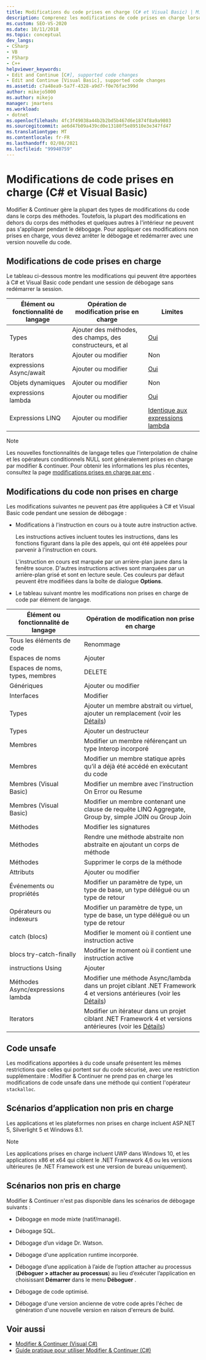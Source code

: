 ```yaml
---
title: Modifications du code prises en charge (C# et Visual Basic) | Microsoft Docs
description: Comprenez les modifications de code prises en charge lorsque vous utilisez la fonctionnalité Modifier & Continuer lors du débogage d’un projet C# ou Visual Basic dans Visual Studio.
ms.custom: SEO-VS-2020
ms.date: 10/11/2018
ms.topic: conceptual
dev_langs:
- CSharp
- VB
- FSharp
- C++
helpviewer_keywords:
- Edit and Continue [C#], supported code changes
- Edit and Continue [Visual Basic], supported code changes
ms.assetid: c7a48ea9-5a7f-4328-a9d7-f0e76fac399d
author: mikejo5000
ms.author: mikejo
manager: jmartens
ms.workload:
- dotnet
ms.openlocfilehash: 4fc3f49038a44b2b2bd5b467d6e1874f8a9a9803
ms.sourcegitcommit: ae6d47b09a439cd0e13180f5e89510e3e347fd47
ms.translationtype: MT
ms.contentlocale: fr-FR
ms.lasthandoff: 02/08/2021
ms.locfileid: "99940759"
---
```

# <a name="supported-code-changes-c-and-visual-basic"></a>Modifications de code prises en charge (C# et Visual Basic)
Modifier &amp; Continuer gère la plupart des types de modifications du code dans le corps des méthodes. Toutefois, la plupart des modifications en dehors du corps des méthodes et quelques autres à l'intérieur ne peuvent pas s'appliquer pendant le débogage. Pour appliquer ces modifications non prises en charge, vous devez arrêter le débogage et redémarrer avec une version nouvelle du code.

## <a name="supported-changes-to-code"></a>Modifications de code prises en charge

Le tableau ci-dessous montre les modifications qui peuvent être apportées à C# et Visual Basic code pendant une session de débogage sans redémarrer la session.

|Élément ou fonctionnalité de langage|Opération de modification prise en charge|Limites|
|-|-|-|
|Types|Ajouter des méthodes, des champs, des constructeurs, et al|[Oui](https://github.com/dotnet/roslyn/blob/master/docs/wiki/EnC-Supported-Edits.md)|
|Iterators|Ajouter ou modifier|Non|
|expressions Async/await|Ajouter ou modifier|[Oui](https://github.com/dotnet/roslyn/blob/master/docs/wiki/EnC-Supported-Edits.md)|
|Objets dynamiques|Ajouter ou modifier|Non|
|expressions lambda|Ajouter ou modifier|[Oui](https://github.com/dotnet/roslyn/blob/master/docs/wiki/EnC-Supported-Edits.md)|
|Expressions LINQ|Ajouter ou modifier|[Identique aux expressions lambda](https://github.com/dotnet/roslyn/blob/master/docs/wiki/EnC-Supported-Edits.md)|

> [!NOTE]
> Les nouvelles fonctionnalités de langage telles que l’interpolation de chaîne et les opérateurs conditionnels NULL sont généralement prises en charge par modifier & continuer. Pour obtenir les informations les plus récentes, consultez la page [modifications prises en charge par enc](https://github.com/dotnet/roslyn/blob/master/docs/wiki/EnC-Supported-Edits.md) .

## <a name="unsupported-changes-to-code"></a>Modifications du code non prises en charge
 Les modifications suivantes ne peuvent pas être appliquées à C# et Visual Basic code pendant une session de débogage :

- Modifications à l'instruction en cours ou à toute autre instruction active.

     Les instructions actives incluent toutes les instructions, dans les fonctions figurant dans la pile des appels, qui ont été appelées pour parvenir à l'instruction en cours.

     L'instruction en cours est marquée par un arrière-plan jaune dans la fenêtre source. D'autres instructions actives sont marquées par un arrière-plan grisé et sont en lecture seule. Ces couleurs par défaut peuvent être modifiées dans la boîte de dialogue **Options**.

- Le tableau suivant montre les modifications non prises en charge de code par élément de langage.

|Élément ou fonctionnalité de langage|Opération de modification non prise en charge|
|-|-|
|Tous les éléments de code|Renommage|
|Espaces de noms|Ajouter|
|Espaces de noms, types, membres|DELETE|
|Génériques|Ajouter ou modifier|
|Interfaces|Modifier|
|Types|Ajouter un membre abstrait ou virtuel, ajouter un remplacement (voir les [Détails](https://github.com/dotnet/roslyn/blob/master/docs/wiki/EnC-Supported-Edits.md))|
|Types|Ajouter un destructeur|
|Membres|Modifier un membre référençant un type Interop incorporé|
|Membres|Modifier un membre statique après qu’il a déjà été accédé en exécutant du code|
|Membres (Visual Basic)|Modifier un membre avec l’instruction On Error ou Resume|
|Membres (Visual Basic)|Modifier un membre contenant une clause de requête LINQ Aggregate, Group by, simple JOIN ou Group Join|
|Méthodes|Modifier les signatures|
|Méthodes|Rendre une méthode abstraite non abstraite en ajoutant un corps de méthode|
|Méthodes|Supprimer le corps de la méthode|
|Attributs|Ajouter ou modifier|
|Événements ou propriétés|Modifier un paramètre de type, un type de base, un type délégué ou un type de retour |
|Opérateurs ou indexeurs|Modifier un paramètre de type, un type de base, un type délégué ou un type de retour |
|catch (blocs)|Modifier le moment où il contient une instruction active|
|blocs try-catch-finally|Modifier le moment où il contient une instruction active|
|instructions Using|Ajouter|
|Méthodes Async/expressions lambda|Modifier une méthode Async/lambda dans un projet ciblant .NET Framework 4 et versions antérieures (voir les [Détails](https://github.com/dotnet/roslyn/blob/master/docs/wiki/EnC-Supported-Edits.md))|
|Iterators|Modifier un itérateur dans un projet ciblant .NET Framework 4 et versions antérieures (voir les [Détails](https://github.com/dotnet/roslyn/blob/master/docs/wiki/EnC-Supported-Edits.md))|

## <a name="unsafe-code"></a>Code unsafe
 Les modifications apportées à du code unsafe présentent les mêmes restrictions que celles qui portent sur du code sécurisé, avec une restriction supplémentaire : Modifier &amp; Continuer ne prend pas en charge les modifications de code unsafe dans une méthode qui contient l'opérateur `stackalloc`.

## <a name="unsupported-app-scenarios"></a>Scénarios d’application non pris en charge

Les applications et les plateformes non prises en charge incluent ASP.NET 5, Silverlight 5 et Windows 8.1.

> [!NOTE]
> Les applications prises en charge incluent UWP dans Windows 10, et les applications x86 et x64 qui ciblent le .NET Framework 4,6 ou les versions ultérieures (le .NET Framework est une version de bureau uniquement).

## <a name="unsupported-scenarios"></a>Scénarios non pris en charge
 Modifier &amp; Continuer n'est pas disponible dans les scénarios de débogage suivants :

- Débogage en mode mixte (natif/managé).

- Débogage SQL.

- Débogage d’un vidage Dr. Watson.

- Débogage d'une application runtime incorporée.

- Débogage d’une application à l’aide de l’option attacher au processus (**Déboguer > attacher au processus**) au lieu d’exécuter l’application en choisissant **Démarrer** dans le menu **Déboguer** .

- Débogage de code optimisé.

- Débogage d'une version ancienne de votre code après l'échec de génération d'une nouvelle version en raison d'erreurs de build.

## <a name="see-also"></a>Voir aussi
- [Modifier &amp; Continuer (Visual C#)](../debugger/edit-and-continue-visual-csharp.md)
- [Guide pratique pour utiliser Modifier & Continuer (C#)](../debugger/how-to-use-edit-and-continue-csharp.md)